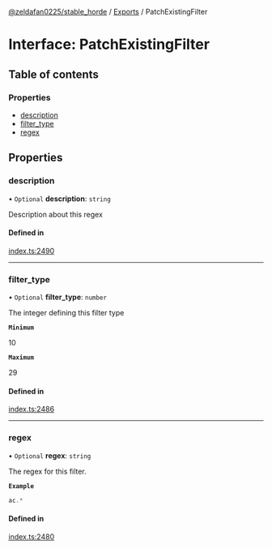 [@zeldafan0225/stable_horde](../README.md) / [Exports](../modules.md) / PatchExistingFilter

# Interface: PatchExistingFilter

## Table of contents

### Properties

- [description](PatchExistingFilter.md#description)
- [filter\_type](PatchExistingFilter.md#filter_type)
- [regex](PatchExistingFilter.md#regex)

## Properties

### description

• `Optional` **description**: `string`

Description about this regex

#### Defined in

[index.ts:2490](https://github.com/ZeldaFan0225/stable_horde/blob/3b7418e/index.ts#L2490)

___

### filter\_type

• `Optional` **filter\_type**: `number`

The integer defining this filter type

**`Minimum`**

10

**`Maximum`**

29

#### Defined in

[index.ts:2486](https://github.com/ZeldaFan0225/stable_horde/blob/3b7418e/index.ts#L2486)

___

### regex

• `Optional` **regex**: `string`

The regex for this filter.

**`Example`**

```ts
ac.*
```

#### Defined in

[index.ts:2480](https://github.com/ZeldaFan0225/stable_horde/blob/3b7418e/index.ts#L2480)
